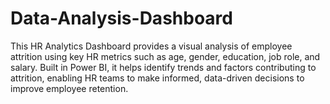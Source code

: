 # Data-Analysis-Dashboard
This HR Analytics Dashboard provides a visual analysis of employee attrition using key HR metrics such as age, gender, education, job role, and salary. Built in Power BI, it helps identify trends and factors contributing to attrition, enabling HR teams to make informed, data-driven decisions to improve employee retention.
